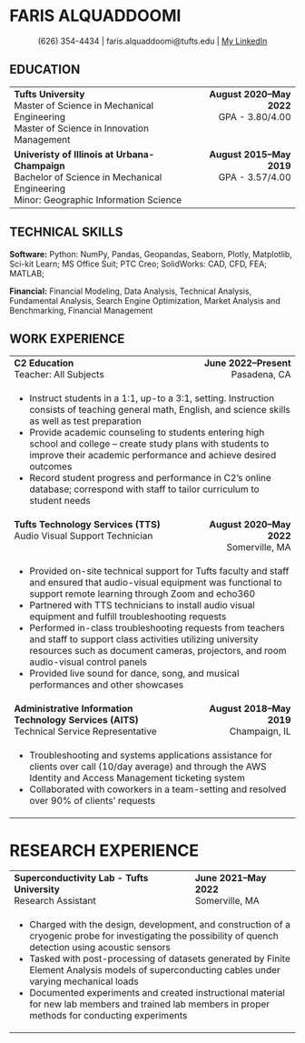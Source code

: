 # FARIS ALQUADDOOMI
<div align="center">(626) 354-4434 | faris.alquaddoomi@tufts.edu | <a href="https://www.linkedin.com/in/faris-alquaddoomi-82062932/">My LinkedIn</a></div>

## EDUCATION
<table>
  <tbody>
    <tr>
      <tc>
        <td align="left" valign="top">
          <b>Tufts University</b><br/>
          Master of Science in Mechanical Engineering<br/>
          Master of Science in Innovation Management
        </td>
      </tc>
      <tc>
        <td align="right" valign="top">
          <b>August 2020–May 2022</b><br/>
          GPA - 3.80/4.00
        </td>
      </tc>
    </tr>
    <tr>
      <tc>
        <td align="left" valign="top">
          <b>Univeristy of Illinois at Urbana-Champaign</b><br/>
          Bachelor of Science in Mechanical Engineering<br/>
          Minor: Geographic Information Science
        </td>
      </tc>
      <tc>
        <td align="right" valign="top">
          <b>August 2015–May 2019</b><br/>
          GPA - 3.57/4.00
        </td>
      </tc>
    </tr>
  </tbody>
</table>

## TECHNICAL SKILLS
**Software:** Python: NumPy, Pandas, Geopandas, Seaborn, Plotly, Matplotlib, Sci-kit Learn; MS Office Suit; PTC
Creo; SolidWorks: CAD, CFD, FEA; MATLAB;<br/>


**Financial:** Financial Modeling, Data Analysis, Technical Analysis, Fundamental Analysis, Search Engine
Optimization, Market Analysis and Benchmarking, Financial Management

## WORK EXPERIENCE
<table>
  <tbody>
    <tr>
      <tc>
        <td align="left" valign="top">
          <b>C2 Education</b><br/>
          Teacher: All Subjects<br/>
        </td>
      </tc>
      <tc>
        <td align="right" valign="top">
          <b>June 2022–Present</b><br/>
          Pasadena, CA
        </td>
      </tc>
    </tr>
    <tr>
      <td colspan="2">
        <ul>
          <li>Instruct students in a 1:1, up-to a 3:1, setting. Instruction consists of teaching general math, English, and science skills as well as test preparation</li>
          <li>Provide academic counseling to students entering high school and college – create study plans with students to improve their academic performance and achieve desired outcomes</li>
          <li>Record student progress and performance in C2’s online database; correspond with staff to tailor curriculum to student needs</li>
        </ul>
      </td>
    </tr>
    <tr>
      <tc>
        <td align="left" valign="top">
          <b>Tufts Technology Services (TTS)</b><br/>
          Audio Visual Support Technician<br/>
        </td>
      </tc>
      <tc>
        <td align="right" valign="top">
          <b>August 2020–May 2022</b><br/>
          Somerville, MA
        </td>
      </tc>
    </tr>
    <tr>
      <td colspan="2">
        <ul>
          <li>Provided on-site technical support for Tufts faculty and staff and ensured that audio-visual equipment was functional to support remote learning through Zoom and echo360</li>
          <li>Partnered with TTS technicians to install audio visual equipment and fulfill troubleshooting requests</li>
          <li>Performed in-class troubleshooting requests from teachers and staff to support class activities utilizing university resources such as document cameras, projectors, and room audio-visual control panels</li>
          <li>Provided live sound for dance, song, and musical performances and other showcases</li>
        </ul>
      </td>
    </tr>
    <tr>
      <tc>
        <td align="left" valign="top">
          <b>Administrative Information Technology Services (AITS)</b><br/>
          Technical Service Representative<br/>
        </td>
      </tc>
      <tc>
        <td align="right" valign="top">
          <b>August 2018–May 2019</b><br/>
          Champaign, IL
        </td>
      </tc>
    </tr>
    <tr>
      <td colspan="2">
        <ul>
          <li>Troubleshooting and systems applications assistance for clients over call (10/day average) and through the AWS Identity and Access Management ticketing system</li>
          <li>Collaborated with coworkers in a team-setting and resolved over 90% of clients’ requests</li>
        </ul>
      </td>
    </tr>
  </tbody>
</table>

# RESEARCH EXPERIENCE
<table>
  <tbody>
    <tr>
      <tc>
        <td align="left" valign="top">
          <b>Superconductivity Lab - Tufts University</b></br>
          Research Assistant</br>
        </td>
      </tc>
      <tc>
        <td align="left" valign="top">
            <b>June 2021–May 2022</b></br>
            Somerville, MA
        </td>
      </tc>
    </tr>
    <tr>
      <td colspan="2">
        <ul>
          <li>Charged with the design, development, and construction of a cryogenic probe for investigating the possibility of quench detection using acoustic sensors</li>
          <li>Tasked with post-processing of datasets generated by Finite Element Analysis models of superconducting cables under varying mechanical loads</li>
          <li>Documented experiments and created instructional material for new lab members and trained lab members in proper methods for conducting experiments</li>
        </ul>
      </td>
    </tr>
  </tbody>
</table>
